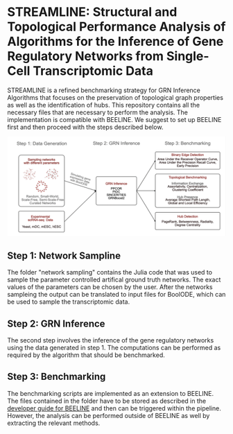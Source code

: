 # STREAMLINE: Structural and Topological Performance Analysis of Algorithms for the Inference of Gene Regulatory Networks from Single-Cell Transcriptomic Data

STREAMLINE is a refined benchmarking strategy for GRN Inference Algorithms that focuses on the preservation of topological graph properties as well as the identification of hubs. This repository contains all the necessary files that are necessary to perform the analysis. The implementation is compatible with BEELINE. We suggest to set up BEELINE first and then proceed with the steps described below.

![plot](./images/schematic.png)

## Step 1: Network Sampline
The folder "network sampling" contains the Julia code that was used to sample the parameter controlled artifical ground truth networks. The exact values of the parameters can be chosen by the user. After the networks sampleing the output can be translated to input files for BoolODE, which can be used to sample the transcriptomic data.

## Step 2: GRN Inference
The second step involves the inference of the gene regulatory networks using the data generated in step 1. The computations can be performed as required by the algorithm that should be benchmarked.

## Step 3: Benchmarking
The benchmarking scripts are implemented as an extension to BEELINE. The files contained in the folder have to be stored as described in the [developer guide for BEELINE](https://murali-group.github.io/Beeline/BEELINE.html#adding-a-new-evaluation-technique) and then can be triggered within the pipeline. However, the analysis can be performed outside of BEELINE as well by extracting the relevant methods. 
